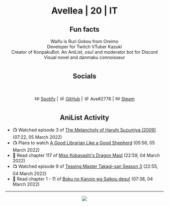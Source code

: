 <h1 align="center">
Avellea | 20 | IT
</h1>



<h2 align="center">
Fun facts
</h2>

<p align="center">
Waifu is Ruri Gokou from Oreimo<br>
Developer for Twitch VTuber Kazuki<br>
Creator of KonpakuBot. An AniList, osu! and moderator bot for Discord<br>
Visual novel and danmaku connoisseur
</p>

<h1>
<h2 align="center">Socials</h2>
<br>
<p align="center">
<img src="https://open.scdn.co/cdn/images/favicon.5cb2bd30.ico" alt="spotify logo" width="16"> <a href="https://open.spotify.com/user/2r8tkjt7qlh7uo7k06z43t63a">Spotify</a> | <img src="https://github.com/fluidicon.png" alt="github logo" width="16"> <a href="https://github.com/Avellea">GitHub</a> | <img src="https://i.imgur.com/ywxedYu.png" alt="github logo" width="16"> Ave#2776 | <img src="https://store.steampowered.com/favicon.ico" alt="spotify logo" width="16"> <a href="https://steamcommunity.com/id/Avellea/">Steam</a>
</p>
<h1>

<h2 align="center">AniList Activity</h2>

<!-- ANILIST_ACTIVITY:start -->

-   📺 Watched episode 3 of [The Melancholy of Haruhi Suzumiya (2009)](https://anilist.co/anime/4382) (07:22, 05 March 2022)
-   📺 Plans to watch [A Good Librarian Like a Good Shepherd](https://anilist.co/anime/17827) (05:56, 05 March 2022)
-   📖 Read chapter 117 of [Miss Kobayashi's Dragon Maid](https://anilist.co/manga/86303) (22:59, 04 March 2022)
-   📺 Watched episode 9 of [Teasing Master Takagi-san Season 3](https://anilist.co/anime/138424) (22:55, 04 March 2022)
-   📖 Read chapter 1 - 11 of [Boku no Kanojo wa Saikou desu!](https://anilist.co/manga/100319) (07:38, 04 March 2022)

<!-- ANILIST_ACTIVITY:end -->


---



<p align="center">
<img src="https://i.pinimg.com/originals/5f/95/04/5f9504eb5a7d27ec7a6121b9e9aa48b3.gif">
<p>
